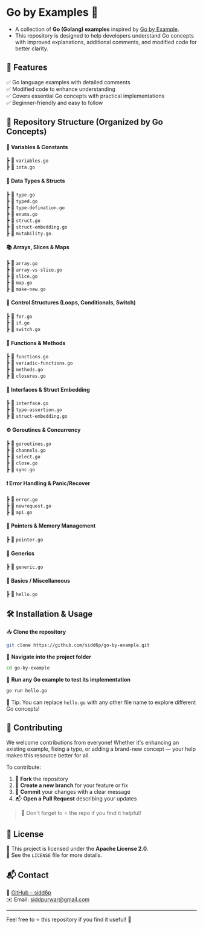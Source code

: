 # Go by Examples 🚀

- A collection of **Go (Golang) examples** inspired by [Go by Example](https://gobyexample.com/).
- This repository is designed to help developers understand Go concepts with improved explanations, additional comments, and modified code for better clarity.


## 📌 Features
✅ Go language examples with detailed comments  
✅ Modified code to enhance understanding  
✅ Covers essential Go concepts with practical implementations  
✅ Beginner-friendly and easy to follow


## 📂 Repository Structure (Organized by Go Concepts)

#### 🧮 Variables & Constants
┣ 📜 `variables.go`  
┣ 📜 `iota.go`

#### 🧱 Data Types & Structs
┣ 📜 `type.go`  
┣ 📜 `typed.go`  
┣ 📜 `type-defination.go`  
┣ 📜 `enums.go`  
┣ 📜 `struct.go`  
┣ 📜 `struct-embedding.go`  
┣ 📜 `mutability.go`

#### 📚 Arrays, Slices & Maps
┣ 📜 `array.go`  
┣ 📜 `array-vs-slice.go`  
┣ 📜 `slice.go`  
┣ 📜 `map.go`  
┣ 📜 `make-new.go`

#### 🔁 Control Structures (Loops, Conditionals, Switch)
┣ 📜 `for.go`  
┣ 📜 `if.go`  
┣ 📜 `switch.go`

#### 🧩 Functions & Methods
┣ 📜 `functions.go`  
┣ 📜 `variadic-functions.go`  
┣ 📜 `methods.go`  
┣ 📜 `closures.go`

#### 🔌 Interfaces & Struct Embedding
┣ 📜 `interface.go`  
┣ 📜 `type-assertion.go`  
┣ 📜 `struct-embedding.go`

#### ⚙️ Goroutines & Concurrency
┣ 📜 `goroutines.go`  
┣ 📜 `channels.go`  
┣ 📜 `select.go`  
┣ 📜 `close.go`  
┣ 📜 `sync.go`

#### ❗ Error Handling & Panic/Recover
┣ 📜 `error.go`  
┣ 📜 `newrequest.go`  
┣ 📜 `api.go`

#### 📌 Pointers & Memory Management
┣ 📜 `pointer.go`

#### 🧬 Generics
┣ 📜 `generic.go`

#### 🔰 Basics / Miscellaneous
┣ 📜 `hello.go`  

## 🛠 Installation & Usage

📥 **Clone the repository**  
```bash
git clone https://github.com/sidd6p/go-by-example.git
```

📂 **Navigate into the project folder**  
```bash
cd go-by-example
```

🚀 **Run any Go example to test its implementation**  
```bash
go run hello.go
```

📌 Tip: You can replace `hello.go` with any other file name to explore different Go concepts!




## 🚀 Contributing

We welcome contributions from everyone! Whether it's enhancing an existing example, fixing a typo, or adding a brand-new concept — your help makes this resource better for all.

To contribute:

1. 🔱 **Fork** the repository  
2. 🌿 **Create a new branch** for your feature or fix  
3. 💾 **Commit** your changes with a clear message  
4. 📬 **Open a Pull Request** describing your updates

> 📢 Don't forget to ⭐ the repo if you find it helpful!



## 📜 License
📄 This project is licensed under the **Apache License 2.0**.  
📄 See the `LICENSE` file for more details.

## 📬 Contact
🔗 [GitHub – sidd6p](https://github.com/sidd6p)  
✉️ Email: siddpurwar@gmail.com

---
Feel free to ⭐ this repository if you find it useful! 🌟
